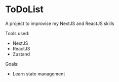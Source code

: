 # ToDoList

A project to improvise my NextJS and ReactJS skills

Tools used:
* NextJS
* ReactJS
* Zustand

Goals:
* Learn state management